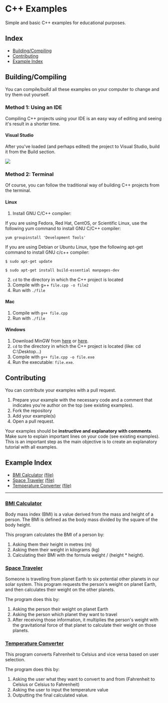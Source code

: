 # C++ Examples
Simple and basic C++ examples for educational purposes.

## Index
- [Building/Compiling](#building_compiling)
- [Contributing](#contributing)
- [Example Index](#example_index)

## <a name="building_compiling"></a>Building/Compiling
You can compile/build all these examples on your computer to change and try them out yourself.

### Method 1: Using an IDE
Compiling C++ projects using your IDE is an easy way of editing and seeing it's result in a shorter time.

#### Visual Studio
After you've loaded (and perhaps edited) the project to Visual Studio, build it from the Build section.

<img src="https://lh3.googleusercontent.com/Ka6JdtFN6rrfV5ID8JNZ6KhLYTA0b6p3mVMnEqqmd0uHltUTUMC42qMG2wecbTcKKWx6oDuXN6s-4CNbEPVy=w3584-h1836-rw"></img>

### Method 2: Terminal
Of course, you can follow the traditional way of building C++ projects from the terminal.

#### Linux
1. Install GNU C/C++ compiler:

If you are using Fedora, Red Hat, CentOS, or Scientific Linux, use the following yum command to install GNU C/C++ compiler:

`yum groupinstall 'Development Tools'`

If you are using Debian or Ubuntu Linux, type the following apt-get command to install GNU c/c++ compiler:

`$ sudo apt-get update`

`$ sudo apt-get install build-essential manpages-dev`

2. `cd` to the directory in which the C++ project is located
3. Compile with g++ `file.cpp -o file2`
4. Run with `./file`


#### Mac
1. Compile with `g++ file.cpp`
2. Run with `./file`


#### Windows
1. Download MinGW from [here](https://sourceforge.net/projects/mingw-w64/) or [here](https://sourceforge.net/projects/mingw/files/OldFiles/).
2. `cd` to the directory in which the C++ project is located (like: cd C:\Desktop\...)
3. Compile with `g++ file.cpp -o file.exe`
4. Run the executable: `file.exe`.

## <a name="contributing"></a>Contributing
You can contribute your examples with a pull request.

1. Prepare your example with the necessary code and a comment that indicates you're author on the top (see existing examples).
2. Fork the repository
3. Add your example(s)
4. Open a pull request.

Your examples should be **instructive and explanatory with comments**. Make sure to explain important lines on your code (see existing examples). This is an important step as the main objective is to create an explanatory tutorial with all examples.

## <a name="example_index"></a>Example Index
- [BMI Calculator](#bmi_calculator) [(file)](bmi.cpp)
- [Space Traveler](#space_traveler) [(file)](space.cpp)
- [Temperature Converter](#temperature_converter) [(file)](temperature.cpp)

---

### <a name="bmi_calculator"></a>[BMI Calculator](bmi.cpp)
Body mass index (BMI) is a value derived from the mass and height of a person. The BMI is defined as the body mass divided by the square of the body height.

This program calculates the BMI of a person by:
1. Asking them their height in metres (m)
2. Asking them their weight in kilograms (kg)
3. Calculating their BMI with the formula weight / (height * height).

### <a name="space_traveler"></a>[Space Traveler](space.cpp)
Someone is travelling from planet Earth to six potential other planets in our solar system.  This program requests the person's weight on planet Earth, and then calculates their weight on the other planets.

The program does this by:
1. Asking the person their weight on planet Earth
2. Asking the person which planet they want to travel
3. After receiving those information, it multiplies the person's weight with the gravitational force of that planet to calculate their weight on those planets.

### <a name="temperature_converter"></a>[Temperature Converter](temperature.cpp)
This program converts Fahrenheit to Celsius and vice versa based on user selection.

The program does this by:
1. Asking the user what they want to convert to and from (Fahrenheit to Celsius or Celsius to Fahrenheit)
2. Asking the user to input the temperature value
3. Outputting the final calculated value.